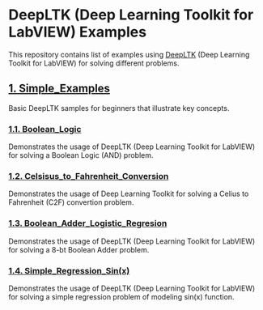 # DeepLTK (Deep Learning Toolkit for LabVIEW) Examples

This repository contains list of examples using [DeepLTK](https://www.ngene.co/deep-learning-toolkit-for-labview) (Deep Learning Toolkit for LabVIEW) for solving different problems.

## [1. Simple_Examples](./1_Simple_Examples)
Basic DeepLTK samples for beginners that illustrate key concepts.

### [1.1. Boolean_Logic](./1_Simple_Examples/11_Boolean_Logic/)
Demonstrates the usage of DeepLTK (Deep Learning Toolkit for LabVIEW) for solving a Boolean Logic (AND) problem.

### [1.2. Celsisus_to_Fahrenheit_Conversion](./1_Simple_Examples/12_Celsisus_to_Fahrenheit_Conversion/)
Demonstrates the usage of Deep Learning Toolkit for solving a Celius to Fahrenheit (C2F) convertion problem.

### [1.3. Boolean_Adder_Logistic_Regresion](./1_Simple_Examples/13_Boolean_Adder_Logistic_Regresion/)
Demonstrates the usage of DeepLTK (Deep Learning Toolkit for LabVIEW) for solving a 8-bt Boolean Adder problem.

### [1.4. Simple_Regression_Sin(x)](./1_Simple_Examples/14_Simple_Regression_Sin(x)/)
Demonstrates the usage of DeepLTK (Deep Learning Toolkit for LabVIEW) for solving a simple regression problem of modeling sin(x) function.


